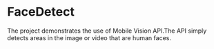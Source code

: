 # FaceDetect
The project demonstrates the use of Mobile Vision API.The API simply detects areas in the image or video that are human faces.
